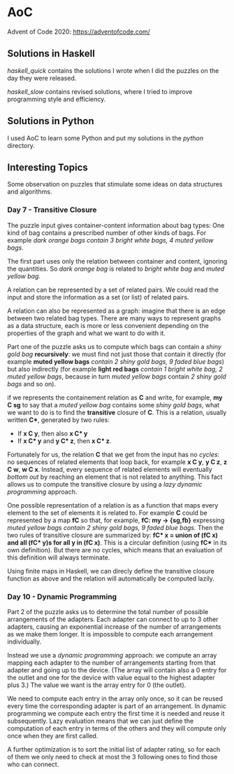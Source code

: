 # AoC
Advent of Code 2020: https://adventofcode.com/
  
## Solutions in Haskell

*haskell_quick* contains the solutions I wrote when I did the puzzles on the day they were released.

*haskell_slow* contains revised solutions, where I tried to improve programming style and efficiency.

## Solutions in Python

I used AoC to learn some Python and put my solutions in the *python* directory.

## Interesting Topics

Some observation on puzzles that stimulate some ideas on data structures and algorithms.

### Day 7 - Transitive Closure

The puzzle input gives container-content information about bag types: One kind of bag contains a prescribed number of other kinds of bags. For example *dark orange bags contain 3 bright white bags, 4 muted yellow bags*.

The first part uses only the relation between container and content, ignoring the quantities. 
So *dark orange bag* is related to *bright white bag* and *muted yellow bag*.

A relation can be represented by a set of related pairs.
We could read the input and store the information as a set (or list) of related pairs.

A relation can also be represented as a graph: imagine that there is an edge between two related bag types.
There are many ways to represent graphs as a data structure, each is more or less convenient depending on the properties of the graph and what we want to do with it.

Part one of the puzzle asks us to compute which bags can contain a *shiny gold bag* **recursively**: we must find not just those that contain it directly (for example **muted yellow bags** *contain 2 shiny gold bags, 9 faded blue bags*) but also indirectly (for example **light red bags** *contain 1 bright white bag, 2 muted yellow bags*, because in turn *muted yellow bags* contain *2 shiny gold bags* and so on).

if we represents the containement relation as **C** and write, for example, **my C sg** to say that a *muted yellow bag* contains some *shiny gold bags*, what we want to do is to find the **transitive** closure of **C**.
This is a relation, usually written **C\***, generated by two rules:
- If **x C y**, then also **x C\* y**
- If **x C\* y** and  **y C\* z**, then **x C\* z**.

Fortunately for us, the relation **C** that we get from the input has no *cycles*:
no sequences of related elements that loop back, for example **x C y**, **y C z**, **z C w**, **w C x**.
Instead, every sequence of related elements will eventually *bottom out* by reaching an element that is not related to anything.
This fact allows us to compute the transitive closure by using a *lazy dynamic programming* approach.

One possible representation of a relation is as a function that maps every element to the set of elements it is related to.
For example **C** could be represented by a map **fC** so that, for example, **fC: my -> {sg,fb}** expressing *muted yellow bags contain 2 shiny gold bags, 9 faded blue bags*.
Then the two rules of transitive closure are summarized by:
**fC\* x = union of (fC x) and all (fC\* y)s for all y in  (fC x)**.
This is a circular definition (using **fC\*** in its own definition).
But there are no cycles, which means that an evaluation of this definition will always terminate.

Using finite maps in Haskell, we can direcly define the transitive closure function as above and the relation will automatically be computed lazily.

### Day 10 - Dynamic Programming

Part 2 of the puzzle asks us to determine the total number of possible arrangements of the adapters.
Each adapter can connect to up to 3 other adapters, causing an exponential increase of the number of arrangements as we make them longer. It is impossible to compute each arrangement individually.

Instead we use a *dynamic programming* approach: we compute an array mapping each adapter to the number of arrangements starting from that adapter and going up to the device. (The array will contain also a 0 entry for the outlet and one for the device with value equal to the highest adapter plus 3.)
The value we want is the array entry for 0 (the outlet).

We need to compute each entry in the array only once, so it can be reused every time the corresponding adapter is part of an arrangement.
In dynamic programming we compute each entry the first time it is needed and reuse it subsequently.
Lazy evaluation means that we can just define the computation of each entry in terms of the others and they will compute only once when they are first called.

A further optimization is to sort the initial list of adapter rating, so for each of them we only need to check at most the 3 following ones to find those who can connect.